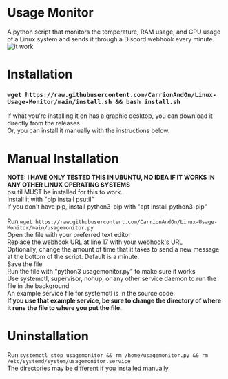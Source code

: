 # Usage Monitor
 A python script that monitors the temperature, RAM usage, and CPU usage of a Linux system and sends it through a Discord webhook every minute.<br />
![it work](https://user-images.githubusercontent.com/30084485/223586659-3a030bed-69e8-43c8-8e23-083257df742e.png)<br />

# Installation
### `wget https://raw.githubusercontent.com/CarrionAndOn/Linux-Usage-Monitor/main/install.sh && bash install.sh`<br />
If what you're installing it on has a graphic desktop, you can download it directly from the releases.<br />
Or, you can install it manually with the instructions below.<br />

# Manual Installation
<b>NOTE: I HAVE ONLY TESTED THIS IN UBUNTU, NO IDEA IF IT WORKS IN ANY OTHER LINUX OPERATING SYSTEMS</b><br />
psutil MUST be installed for this to work.<br />
Install it with "pip install psutil"<br />
If you don't have pip, install python3-pip with "apt install python3-pip"<br />
<br />
Run `wget https://raw.githubusercontent.com/CarrionAndOn/Linux-Usage-Monitor/main/usagemonitor.py`<br />
Open the file with your preferred text editor<br />
Replace the webhook URL at line 17 with your webhook's URL<br />
Optionally, change the amount of time that it takes to send a new message at the bottom of the script. Default is a minute.<br />
Save the file<br />
Run the file with "python3 usagemonitor.py" to make sure it works<br />
Use systemctl, supervisor, nohup, or any other service daemon to run the file in the background<br />
An example service file for systemctl is in the source code.<br />
<b>If you use that example service, be sure to change the directory of where it runs the file to where you put the file.</b><br />

# Uninstallation
Run `systemctl stop usagemonitor && rm /home/usagemonitor.py && rm /etc/systemd/system/usagemonitor.service`<br />
The directories may be different if you installed manually.<br />
